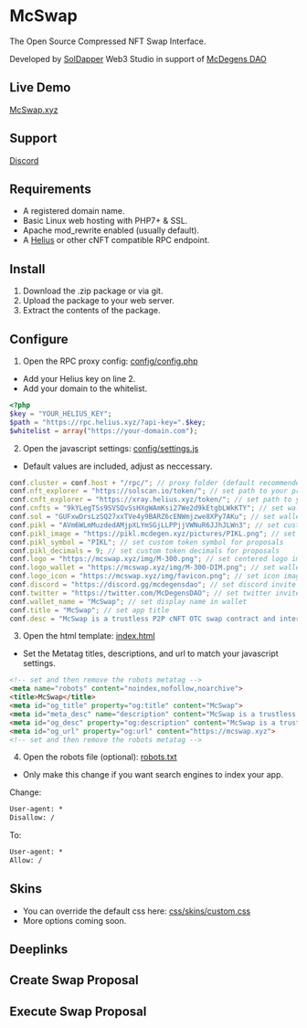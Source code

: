# McSwap
The Open Source Compressed NFT Swap Interface.

Developed by [SolDapper](https://twitter.com/SolDapper) Web3 Studio in support of [McDegens DAO](https://twitter.com/McDegensDAO)

## Live Demo
[McSwap.xyz](https://mcswap.xyz)

## Support
[Discord](https://discord.com/invite/mcdegensdao)

## Requirements
* A registered domain name.
* Basic Linux web hosting with PHP7+ & SSL.
* Apache mod_rewrite enabled (usually default).
* A [Helius](https://www.helius.dev) or other cNFT compatible RPC endpoint.

## Install
1. Download the .zip package or via git.
2. Upload the package to your web server.
3. Extract the contents of the package.

## Configure
1. Open the RPC proxy config: [config/config.php](https://github.com/McDegens-DAO/McSwap/blob/main/config/config.php)
* Add your Helius key on line 2.
* Add your domain to the whitelist.
```php
<?php
$key = "YOUR_HELIUS_KEY";
$path = "https://rpc.helius.xyz/?api-key=".$key;
$whitelist = array("https://your-domain.com");
```

2. Open the javascript settings: [config/settings.js](https://github.com/McDegens-DAO/McSwap/blob/main/config/settings.js)
* Default values are included, adjust as neccessary.
```javascript
conf.cluster = conf.host + "/rpc/"; // proxy folder (default recommended) or full endpoint address
conf.nft_explorer = "https://solscan.io/token/"; // set path to your preferred nft explorer 
conf.cnft_explorer = "https://xray.helius.xyz/token/"; // set path to your preferred cnft explorer 
conf.cnfts = "9kYLegTSs9SVSQvSsHXgWAmKsi27We2d9kEtgbLWkKTY"; // set wallet you wish to receive nft donations
conf.sol = "GUFxwDrsLzSQ27xxTVe4y9BARZ6cENWmjzwe8XPy7AKu"; // set wallet you wish to receive sol donations
conf.pikl = "AVm6WLmMuzdedAMjpXLYmSGjLLPPjjVWNuR6JJhJLWn3"; // set custom token mint for proposals
conf.pikl_image = "https://pikl.mcdegen.xyz/pictures/PIKL.png"; // set custom token image for proposals
conf.pikl_symbol = "PIKL"; // set custom token symbol for proposals
conf.pikl_decimals = 9; // set custom token decimals for proposals
conf.logo = "https://mcswap.xyz/img/M-300.png"; // set centered logo image
conf.logo_wallet = "https://mcswap.xyz/img/M-300-DIM.png"; // set wallet background
conf.logo_icon = "https://mcswap.xyz/img/favicon.png"; // set icon image
conf.discord = "https://discord.gg/mcdegensdao"; // set discord invite
conf.twitter = "https://twitter.com/McDegensDAO"; // set twitter invite
conf.wallet_name = "McSwap"; // set display name in wallet
conf.title = "McSwap"; // set app title
conf.desc = "McSwap is a trustless P2P cNFT OTC swap contract and interface."; // set app description
```

3. Open the html template: [index.html](https://github.com/McDegens-DAO/McSwap/blob/main/index.html)
* Set the Metatag titles, descriptions, and url to match your javascript settings.
```html
<!-- set and then remove the robots metatag -->
<meta name="robots" content="noindex,nofollow,noarchive">
<title>McSwap</title>
<meta id="og_title" property="og:title" content="McSwap">
<meta id="meta_desc" name="description" content="McSwap is a trustless P2P cNFT OTC swap contract and interface.">
<meta id="og_desc" property="og:description" content="McSwap is a trustless P2P cNFT OTC swap contract and interface.">
<meta id="og_url" property="og:url" content="https://mcswap.xyz">
<!-- set and then remove the robots metatag -->
```

4. Open the robots file (optional): [robots.txt](https://github.com/McDegens-DAO/McSwap/blob/main/robots.txt)
* Only make this change if you want search engines to index your app.

Change:
```txt
User-agent: *
Disallow: /
```
To:
```txt
User-agent: *
Allow: /
```

## Skins
* You can override the default css here: [css/skins/custom.css](https://github.com/McDegens-DAO/McSwap/blob/main/css/skins/custom.css)
* More options coming soon.

## Deeplinks

## Create Swap Proposal

## Execute Swap Proposal
